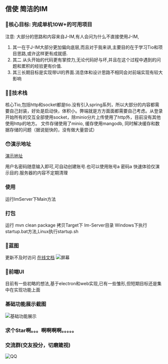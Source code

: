 ##  信使  简洁的IM

### 🤩核心目标: 完成单机10W+的可用项目

注意: 大部分的思路和内容来自J-IM,有人会问为什么不直接使用J-IM,
1. 其一在于J-IM大部分更加偏向底层,而且对于我来讲,主要目的在于学习Tio和项目思路,或许这样更有成就感.
2. 其二 从头开始的代码更有掌控力,无论代码好与坏,并且在这个过程中遇到的问题和累积的经验更有价值.
3. 其三长期目标是实现带UI的界面.消息体和设计思路不相同会对前端实现有较大影响

### 🤦‍♀️技术栈

核心Tio,包括http和socket都是tio.没有引入spring系列，所以大部分的内容都需要自己封装，好处是启动快，体积小。弊端就是方方面面都需要自己考虑。从登录开始所有的交互全部使用socket，除minio分片上传使用了http外，目前没有其他使用http的地方。 文件存储使用了minio, 缓存使用mangodb, 同时解决缓存和数据存储的问题（据说挺快的，没有做大量尝试）

### 😯演示地址

[演示地址](http://8.142.64.52:8888/)

用户名密码随意输入即可,可自动创建账号.也可以使用账号a 密码a 快速体验仅演示目的.服务器的内容不定期清理

### 使用

运行ImServer下Main方法

### 打包

运行 mvn clean package
拷贝Target下 Im-Server目录
Windows下执行startup.bat方法,Linux执行startup.sh
 
### 🤣蓝图 
更新不及时访问 [在线文档](https://www.yuque.com/docs/share/8d1a4d1d-954d-478c-b23d-511d4558eed9)
![屏幕](https://images.gitee.com/uploads/images/2021/1023/200545_15db0dc8_1446263.png "屏幕截图.png")

### 🎉前端UI
目前有一些初略的想法,基于electron和web实现,已有一些雏形,但短期目标还是集中在实现功能上面

### 基础功能展示截图
![基础功能展示](https://images.gitee.com/uploads/images/2021/1023/172511_3aa221d9_1446263.png "屏幕截图.png")

### 求个Star啊。。。啊啊啊啊。。。。。

### 交流群(交友投分，切磨箴视)
![QQ](https://images.gitee.com/uploads/images/2021/1011/000709_d88c0f1a_1446263.png "屏幕截图.png")